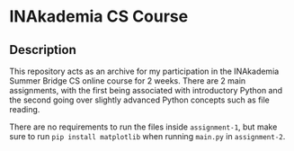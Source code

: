 # INAkademia CS Course

## Description

This repository acts as an archive for my participation in the INAkademia Summer Bridge CS online course for 2 weeks. There are 2 main assignments, with the first being associated with introductory Python and the second going over slightly advanced Python concepts such as file reading.

There are no requirements to run the files inside `assignment-1`, but make sure to run `pip install matplotlib` when running `main.py` in `assignment-2`.
